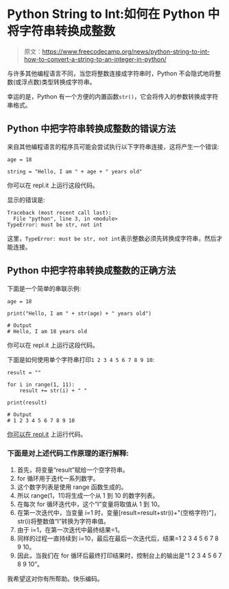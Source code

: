 # Python String to Int:如何在 Python 中将字符串转换成整数

> 原文：<https://www.freecodecamp.org/news/python-string-to-int-how-to-convert-a-string-to-an-integer-in-python/>

与许多其他编程语言不同，当您将整数连接成字符串时，Python 不会隐式地将整数(或浮点数)类型转换成字符串。

幸运的是，Python 有一个方便的内置函数`str()`，它会将传入的参数转换成字符串格式。

## Python 中把字符串转换成整数的错误方法

来自其他编程语言的程序员可能会尝试执行以下字符串连接，这将产生一个错误:

```
age = 18

string = "Hello, I am " + age + " years old"
```

你可以在 repl.it 上运行这段代码。

显示的错误是:

```
Traceback (most recent call last):
  File "python", line 3, in <module>
TypeError: must be str, not int
```

这里，`TypeError: must be str, not int`表示整数必须先转换成字符串，然后才能连接。

## Python 中把字符串转换成整数的正确方法

下面是一个简单的串联示例:

```
age = 18

print("Hello, I am " + str(age) + " years old")

# Output
# Hello, I am 18 years old
```

你可以在 repl.it 上运行这段代码。

下面是如何使用单个字符串打印`1 2 3 4 5 6 7 8 9 10`:

```
result = ""

for i in range(1, 11):
    result += str(i) + " "

print(result)

# Output
# 1 2 3 4 5 6 7 8 9 10
```

[你可以在 repl.it](https://repl.it/@christopher_tse/int-to-string-loop) 上运行代码。

### 下面是对上述代码工作原理的逐行解释:

1.  首先，将变量“result”赋给一个空字符串。
2.  for 循环用于迭代一系列数字。
3.  这个数字列表是使用 range 函数生成的。
4.  所以 range(1，11)将生成一个从 1 到 10 的数字列表。
5.  在每次 for 循环迭代中，这个“I”变量将取值从 1 到 10。
6.  在第一次迭代中，当变量 i=1 时，变量[result=result+str(i)+"(空格字符)"]，str(i)将整数值“I”转换为字符串值。
7.  由于 i=1，在第一次迭代中最终结果=1。
8.  同样的过程一直持续到 i=10，最后在最后一次迭代后，结果=1 2 3 4 5 6 7 8 9 10。
9.  因此，当我们在 for 循环后最终打印结果时，控制台上的输出是“1 2 3 4 5 6 7 8 9 10”。

我希望这对你有所帮助。快乐编码。